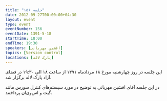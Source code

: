 ```yaml
---
title: "جلسه ۱۵۶"
date: 2012-09-27T00:00:00+04:30
layout: event
type: event
eventNumber: 156
eventDate: 1391-5-18
startTime: 18:00
endTime: 19:30
speakers: [افشین مهربانی]
topics: [Version control]
locations: [پارک لاله]
---
```

این جلسه در روز چهار‌شنبه مورخ ۱۸ مردادماه ۱۳۹۱ از ساعت ۱۸ الی ۱۹:۳۰ در فضای آزاد پارک لاله برگزار ‌شد.

در این جلسه آقای افشین مهربانی به توضیح در مورد سیستم‌های کنترل سورس مانند گیت و اس‌وی‌ان پرداختند.